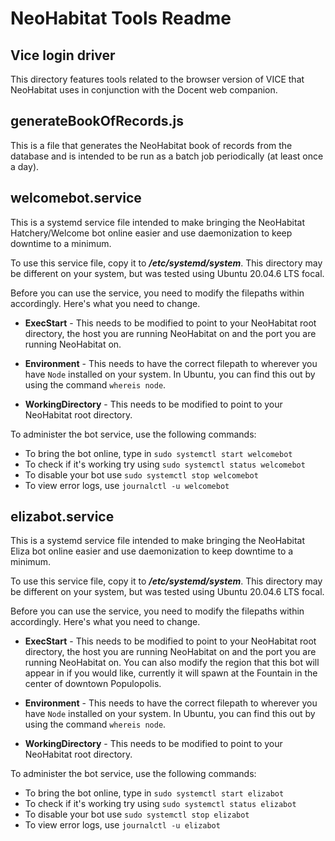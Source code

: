 # NeoHabitat Tools Readme

## Vice login driver
This directory features tools related to the browser version of VICE that NeoHabitat uses in conjunction with the Docent web companion.

## generateBookOfRecords.js
This is a file that generates the NeoHabitat book of records from the database and is intended to be run as a batch job periodically (at least once a day).

## welcomebot.service
This is a systemd service file intended to make bringing the NeoHabitat Hatchery/Welcome bot online easier and use daemonization to keep downtime to a minimum.

To use this service file, copy it to __*/etc/systemd/system*__. This directory may be different on your system, but was tested using Ubuntu 20.04.6 LTS focal.

Before you can use the service, you need to modify the filepaths within accordingly. Here's what you need to change.

* **ExecStart** - This needs to be modified to point to your NeoHabitat root directory, the host you are running NeoHabitat on and the port you are running NeoHabitat on.

* **Environment** - This needs to have the correct filepath to wherever you have `Node` installed on your system. In Ubuntu, you can find this out by using the command `whereis node`.

* **WorkingDirectory** - This needs to be modified to point to your NeoHabitat root directory.

To administer the bot service, use the following commands:

* To bring the bot online, type in `sudo systemctl start welcomebot`
* To check if it's working try using `sudo systemctl status welcomebot`
* To disable your bot use `sudo systemctl stop welcomebot`
* To view error logs, use `journalctl -u welcomebot`

## elizabot.service
This is a systemd service file intended to make bringing the NeoHabitat Eliza bot online easier and use daemonization to keep downtime to a minimum.

To use this service file, copy it to __*/etc/systemd/system*__. This directory may be different on your system, but was tested using Ubuntu 20.04.6 LTS focal.

Before you can use the service, you need to modify the filepaths within accordingly. Here's what you need to change.

* **ExecStart** - This needs to be modified to point to your NeoHabitat root directory, the host you are running NeoHabitat on and the port you are running NeoHabitat on. You can also modify the region that this bot will appear in if you would like, currently it will spawn at the Fountain in the center of downtown Populopolis.

* **Environment** - This needs to have the correct filepath to wherever you have `Node` installed on your system. In Ubuntu, you can find this out by using the command `whereis node`.

* **WorkingDirectory** - This needs to be modified to point to your NeoHabitat root directory.

To administer the bot service, use the following commands:

* To bring the bot online, type in `sudo systemctl start elizabot`
* To check if it's working try using `sudo systemctl status elizabot`
* To disable your bot use `sudo systemctl stop elizabot`
* To view error logs, use `journalctl -u elizabot`
